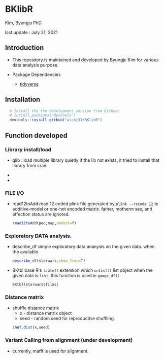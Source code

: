 BKlibR
=======

Kim, Byungju PhD

last update : July 21, 2021

## Introduction

* This repository is maintained and developed by Byungju Kim for various data analysis purpose.


* Package Dependencies
  - [tidyverse](https://github.com/tidyverse)

## Installation

```r
  # Install the the development version from GitHub:
  # install.packages("devtools")
  devtools::install_github("airbj31/BKlibR")
```

## Function developed

### Library install/load

* qlib : load multiple library quietly if the lib not exists, it tried to install that library from cran.

*

*


### FILE I/O 

* read12toAdd
  read 12 coded plink file generated by `plink --recode 12` to additive-model or one-hot encoded matrix.
  father, motherm sex, and affection status are ignored.
  ```r
  read12toAdd(ped,map,onehot=f)
  ```

### Exploratory DATA analysis.

* describe_df 
  simple exploratory data ananysis on the given data.
  when the available 
  ```r
  describe_df(starwars,show_freq=T)
  ```

* BKtbl
  base R's `table()` extension which `unlist()` list object when the given data is `list`.
  this function is used in `gauge_df()`
  ```r
  BKtbl(starwars$films)
  ```

### Distance matrix

* shuffle distance matrix
    * x    - distance matrix object
    * seed - random seed for reproductive shuffling.
  ```r
  shuf.dist(x,seed)
  ```

### Variant Calling from alignment (under development)

* currently, mafft is used for alignment.


